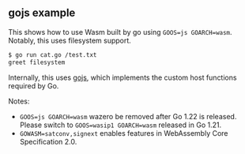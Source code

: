 ## gojs example

This shows how to use Wasm built by go using `GOOS=js GOARCH=wasm`. Notably,
this uses filesystem support.

```bash
$ go run cat.go /test.txt
greet filesystem
```

Internally, this uses [gojs](../README.md), which implements the custom host
functions required by Go.

Notes:
* `GOOS=js GOARCH=wasm` wazero be removed after Go 1.22 is released. Please
  switch to `GOOS=wasip1 GOARCH=wasm` released in Go 1.21.
* `GOWASM=satconv,signext` enables features in WebAssembly Core Specification
  2.0.
